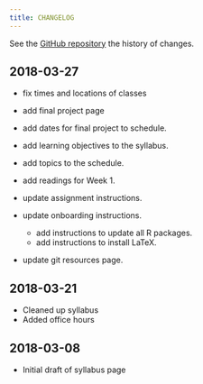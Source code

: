 ```yaml
---
title: CHANGELOG
---
```


See the [GitHub repository](https://github.com/UW-POLS503/2018/commits/master) the history of changes.

## 2018-03-27

-   fix times and locations of classes
-   add final project page
-   add dates for final project to schedule.
-   add learning objectives to the syllabus.
-   add topics to the schedule.
-   add readings for Week 1.
-   update assignment instructions.
-   update onboarding instructions. 

    -   add instructions to update all R packages.
    -   add instructions to install LaTeX.

-   update git resources page.


## 2018-03-21

- Cleaned up syllabus
- Added office hours

## 2018-03-08

- Initial draft of syllabus page

